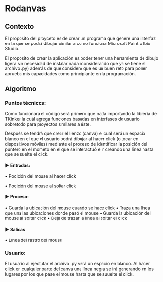 # Rodanvas

## Contexto
El proposito del proyceto es de crear un programa que genere una interfaz en la que se podrá dibujar
similar a como funciona Microsoft Paint o Ibis Studio.

El proposito de crear la aplicación es poder tener una herramienta de dibujo ligera sin necesidad de instalar
nada (considerando que ya se tiene el archivo .py) además de que considero que es un buen reto para poner
aprueba mis capacidades como principiante en la programación.

## Algoritmo
### Puntos técnicos:
Como funcionará el código será primero que nada importando la librería de TKinker la cuál agrega funciones
basadas en interfases de usuario sobretodo para proyectos similares a éste.

Después se tendrá que crear el lienzo (canva) el cuál será un espacio blanco en el que el usuario podrá dibujar
al hacer click (o tocar en dispositivos móviles) mediante el proceso de identificar la posición del puntero en
el mometo en el que se interactuó e ir creando una línea hasta que se suelte el click.

#### ► Entradas:

• Pocición del mouse al hacer click

• Pocición del mouse al soltar click

#### ► Proceso:

• Guarda la ubicación del mouse cuando se hace click
• Traza una línea que una las ubicaciones donde pasó el mouse
• Guarda la ubicación del mouse al soltar click
• Deja de trazar la línea al soltar el click

#### ► Salidas

• Línea del rastro del mouse

### Usuario:
El usuario al ejectutar el archivo .py verá un espacio en blanco. Al hacer click en cualquier parte del canva una línea negra se irá generando en los lugares por los que pase el mouse hasta que se suuelte el click.

